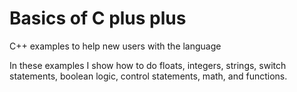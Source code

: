 # Basics of C plus plus
C++ examples to help new users with the language

In these examples I show how to do floats, integers, strings, switch statements, boolean logic, control statements, math, and functions.
